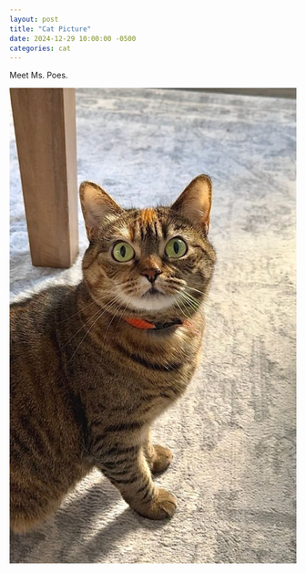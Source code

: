 ```yaml
---
layout: post
title: "Cat Picture"
date: 2024-12-29 10:00:00 -0500
categories: cat
---
```


Meet Ms. Poes.

![Cat looking surprised](../assets/images/poes-2024-12-29.jpg)
